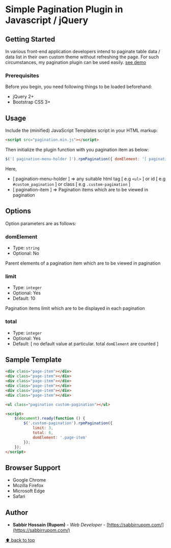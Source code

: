 # Simple Pagination Plugin in Javascript / jQuery

## Getting Started

In various front-end application developers intend to paginate table data / data list in their own custom theme without refreshing the page. For such circumstances, 
my pagination plugin can be used easily. [see demo](https://projects.sabbirrupom.com/rpm-pagination/)

### Prerequisites

Before you begin, you need following things to be loaded beforehand:

* jQuery 2+ 
* Bootstrap CSS 3+

## Usage

Include the (minified) JavaScript Templates script in your HTML markup:

```html
<script src="pagination.min.js"></script>
```

Then initialize the plugin function with you pagination item as below:

```js
$('[ pagination-menu-holder ]').rpmPagination({ domElement: '[ pagination-item ]' });
```

Here,
* [ pagination-menu-holder ] => any suitable html tag [ e.g `<ul>` ] or id [ e.g `#custom_pagination` ] or class [ e.g `.custom-pagimation` ]
* [ pagination-item ] => Pagination items which are to be viewed in pagination

## Options

Option parameters are as follows:

### domElement

- Type: `string`
- Optional: No

Parent elements of a pagination item which are to be viewed in pagination

### limit

- Type: `integer`
- Optional: Yes
- Default: 10

Pagination items limit which are to be displayed in each pagination

### total

- Type: `integer`
- Optional: Yes
- Default: [ no default value at particular. total `domElement` are counted ]

## Sample Template

```html
<div class="page-item"></div>
<div class="page-item"></div>
<div class="page-item"></div>
<div class="page-item"></div>
<div class="page-item"></div>
<div class="page-item"></div>

<ul class="pagination custom-pagination"></ul>

<script>
    $(document).ready(function () {
        $('.custom-pagination').rpmPagination({
            limit: 3,
            total: 6,
            domElement: '.page-item'
        });
    });
</script>
```

## Browser Support

- Google Chrome
- Mozilla Firefox
- Microsoft Edge
- Safari

## Author

* **Sabbir Hossain (Rupom)** - *Web Developer* - [https://sabbirrupom.com/](https://sabbirrupom.com/)

[⬆ back to top](#table-of-contents)




